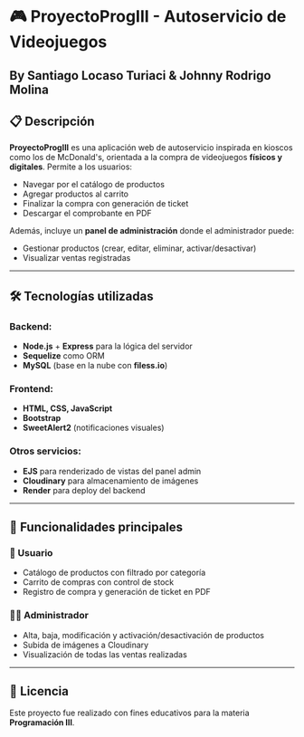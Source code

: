 # 🎮 ProyectoProgIII - Autoservicio de Videojuegos

## By Santiago Locaso Turiaci & Johnny Rodrigo Molina

## 📋 Descripción

**ProyectoProgIII** es una aplicación web de autoservicio inspirada en kioscos como los de McDonald's, orientada a la compra de videojuegos **físicos y digitales**. Permite a los usuarios:

- Navegar por el catálogo de productos
- Agregar productos al carrito
- Finalizar la compra con generación de ticket
- Descargar el comprobante en PDF

Además, incluye un **panel de administración** donde el administrador puede:

- Gestionar productos (crear, editar, eliminar, activar/desactivar)
- Visualizar ventas registradas

---

## 🛠️ Tecnologías utilizadas

### Backend:

- **Node.js** + **Express** para la lógica del servidor
- **Sequelize** como ORM
- **MySQL** (base en la nube con **filess.io**)

### Frontend:

- **HTML, CSS, JavaScript**
- **Bootstrap**
- **SweetAlert2** (notificaciones visuales)

### Otros servicios:

- **EJS** para renderizado de vistas del panel admin
- **Cloudinary** para almacenamiento de imágenes
- **Render** para deploy del backend

---

## 🚀 Funcionalidades principales

### 🛒 Usuario

- Catálogo de productos con filtrado por categoría
- Carrito de compras con control de stock
- Registro de compra y generación de ticket en PDF

### 🧑‍💼 Administrador

- Alta, baja, modificación y activación/desactivación de productos
- Subida de imágenes a Cloudinary
- Visualización de todas las ventas realizadas

---

## 📄 Licencia

Este proyecto fue realizado con fines educativos para la materia **Programación III**.
